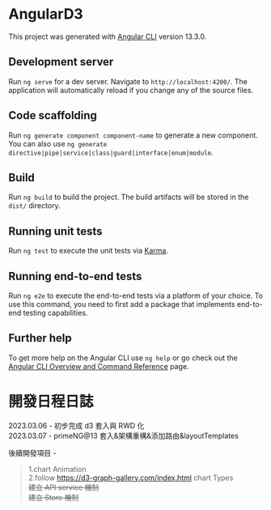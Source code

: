 # AngularD3

This project was generated with [Angular CLI](https://github.com/angular/angular-cli) version 13.3.0.

## Development server

Run `ng serve` for a dev server. Navigate to `http://localhost:4200/`. The application will automatically reload if you change any of the source files.

## Code scaffolding

Run `ng generate component component-name` to generate a new component. You can also use `ng generate directive|pipe|service|class|guard|interface|enum|module`.

## Build

Run `ng build` to build the project. The build artifacts will be stored in the `dist/` directory.

## Running unit tests

Run `ng test` to execute the unit tests via [Karma](https://karma-runner.github.io).

## Running end-to-end tests

Run `ng e2e` to execute the end-to-end tests via a platform of your choice. To use this command, you need to first add a package that implements end-to-end testing capabilities.

## Further help

To get more help on the Angular CLI use `ng help` or go check out the [Angular CLI Overview and Command Reference](https://angular.io/cli) page.

# 開發日程日誌

2023.03.06 - 初步完成 d3 套入與 RWD 化  
2023.03.07 - primeNG@13 套入&架構重構&添加路由&layoutTemplates

後續開發項目 -

> 1.chart Animation  
> 2.follow https://d3-graph-gallery.com/index.html chart Types  
> ~~建立 API service 機制~~  
> ~~建立 Store 機制~~
